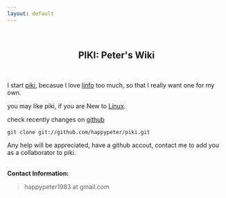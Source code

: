 ```yaml
---
layout: default
---
```

<br />
<h2 style="text-align:center">PIKI: Peter's Wiki</h2>
<br />

I start [piki](/piki/pages/piki_name.html), becasue I love [linfo](http://www.linfo.org) too much, so that I really want
one for my own. 

you may like piki, if you are New to [Linux](/piki/pages/linux.html).


check recently changes on [github](https://github.com/happypeter/piki)

    git clone git://github.com/happypeter/piki.git

Any help will be appreciated, have a github accout, contact me to add you as a
collaborator to piki.

<p><br /><b>Contact Information:</b></p>

<blockquote>
<p>
happypeter1983 at gmail.com
</p>
</blockquote>




